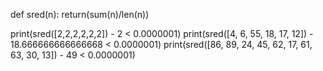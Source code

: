def sred(n):
    return(sum(n)/len(n))
 
print(sred([2,2,2,2,2,2]) - 2 < 0.0000001)
print(sred([4, 6, 55, 18, 17, 12]) - 18.666666666666668 < 0.0000001)
print(sred([86, 89, 24, 45, 62, 17, 61, 63, 30, 13]) - 49 < 0.0000001)
